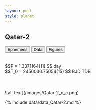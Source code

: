 ```yaml
---
layout: post
style: planet
---
```

<script src="../js/planets.js"></script>

## Qatar-2

<!-- Tab links -->
<div class="tab">
<button class="tablinks" onclick="openCity(event, 'Ephemeris')">Ephemeris</button>
<button class="tablinks" onclick="openCity(event, 'Data')">Data</button>
<button class="tablinks" onclick="openCity(event, 'Figures')">Figures</button>
</div>

<!-- Tab content -->
<div id="Ephemeris" class="tabcontent" markdown="1">
<br/><br/>
$$P = 1.3371164(11) $$ day <br/>
$$T_0 = 2456030.75054(15) $$ BJD TDB
<br/><br/>
<br/><br/>
![alt text](/images/Qatar-2_o_c.png)
</div>


<div id="Data" class="tabcontent" markdown="1">

{% include data/data_Qatar-2.md %}

</div>
